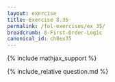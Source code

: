 ```yaml
---
layout: exercise
title: Exercise 8.35
permalink: /fol-exercises/ex_35/
breadcrumb: 8-First-Order-Logic
canonical_id: ch8ex35
---
```


{% include mathjax_support %}

<div id="hiddden">{% include_relative question.md %}</div>